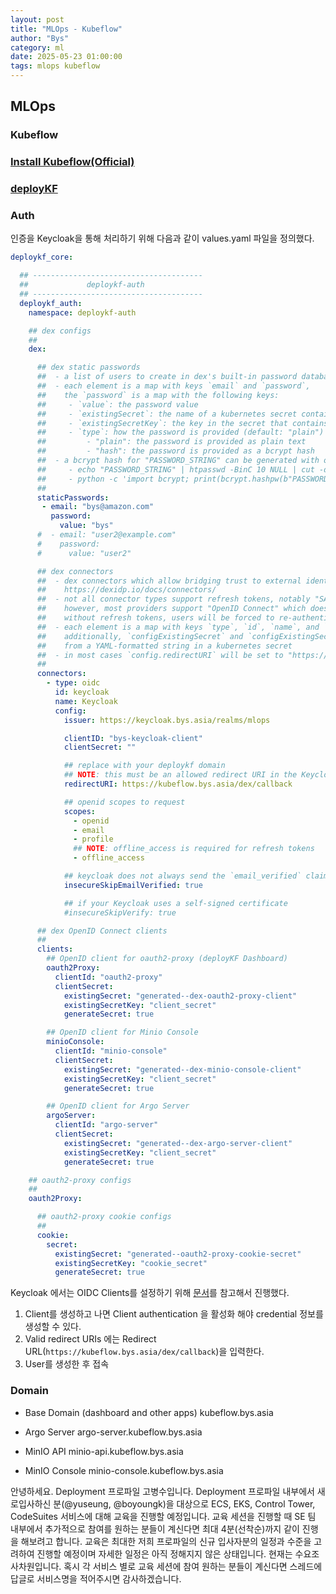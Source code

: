 ```yaml
---
layout: post
title: "MLOps - Kubeflow"
author: "Bys"
category: ml
date: 2025-05-23 01:00:00
tags: mlops kubeflow
---
```


## MLOps
### Kubeflow

### [Install Kubeflow(Official)](https://www.kubeflow.org/docs/started/installing-kubeflow/) 

### [deployKF](https://github.com/deployKF/deployKF)	

### Auth
인증을 Keycloak을 통해 처리하기 위해 다음과 같이 values.yaml 파일을 정의했다.  

```yaml
deploykf_core:

  ## --------------------------------------
  ##             deploykf-auth
  ## --------------------------------------
  deploykf_auth:
    namespace: deploykf-auth

    ## dex configs
    ##
    dex:

      ## dex static passwords
      ##  - a list of users to create in dex's built-in password database
      ##  - each element is a map with keys `email` and `password`,
      ##    the `password` is a map with the following keys:
      ##     - `value`: the password value
      ##     - `existingSecret`: the name of a kubernetes secret containing the password (overrides `value`)
      ##     - `existingSecretKey`: the key in the secret that contains the password
      ##     - `type`: how the password is provided (default: "plain")
      ##         - "plain": the password is provided as plain text
      ##         - "hash": the password is provided as a bcrypt hash
      ##  - a bcrypt hash for "PASSWORD_STRING" can be generated with one of the following:
      ##     - echo "PASSWORD_STRING" | htpasswd -BinC 10 NULL | cut -d: -f2
      ##     - python -c 'import bcrypt; print(bcrypt.hashpw(b"PASSWORD_STRING", bcrypt.gensalt(10)).decode())'
      ##
      staticPasswords:
       - email: "bys@amazon.com"
         password:
           value: "bys"
      #  - email: "user2@example.com"
      #    password:
      #      value: "user2"

      ## dex connectors
      ##  - dex connectors which allow bridging trust to external identity providers
      ##    https://dexidp.io/docs/connectors/
      ##  - not all connector types support refresh tokens, notably "SAML 2.0" and "OAUTH 2.0" do not
      ##    however, most providers support "OpenID Connect" which does support refresh tokens
      ##    without refresh tokens, users will be forced to re-authenticate every `expiry.idToken` period
      ##  - each element is a map with keys `type`, `id`, `name`, and `config` (which are the same aas upstream dex)
      ##    additionally, `configExistingSecret` and `configExistingSecretKey` allow you to set `config`
      ##    from a YAML-formatted string in a kubernetes secret
      ##  - in most cases `config.redirectURI` will be set to "https://{DEPLOYKF_HOST}/dex/callback" (if port is 443)
      ##
      connectors:
        - type: oidc
          id: keycloak
          name: Keycloak
          config:
            issuer: https://keycloak.bys.asia/realms/mlops

            clientID: "bys-keycloak-client"
            clientSecret: ""

            ## replace with your deploykf domain
            ## NOTE: this must be an allowed redirect URI in the Keycloak app
            redirectURI: https://kubeflow.bys.asia/dex/callback

            ## openid scopes to request
            scopes:
              - openid
              - email
              - profile
              ## NOTE: offline_access is required for refresh tokens
              - offline_access

            ## keycloak does not always send the `email_verified` claim
            insecureSkipEmailVerified: true

            ## if your Keycloak uses a self-signed certificate
            #insecureSkipVerify: true

      ## dex OpenID Connect clients
      ##
      clients:
        ## OpenID client for oauth2-proxy (deployKF Dashboard)
        oauth2Proxy:
          clientId: "oauth2-proxy"
          clientSecret:
            existingSecret: "generated--dex-oauth2-proxy-client"
            existingSecretKey: "client_secret"
            generateSecret: true

        ## OpenID client for Minio Console
        minioConsole:
          clientId: "minio-console"
          clientSecret:
            existingSecret: "generated--dex-minio-console-client"
            existingSecretKey: "client_secret"
            generateSecret: true

        ## OpenID client for Argo Server
        argoServer:
          clientId: "argo-server"
          clientSecret:
            existingSecret: "generated--dex-argo-server-client"
            existingSecretKey: "client_secret"
            generateSecret: true

    ## oauth2-proxy configs
    ##
    oauth2Proxy:

      ## oauth2-proxy cookie configs
      ##
      cookie:
        secret:
          existingSecret: "generated--oauth2-proxy-cookie-secret"
          existingSecretKey: "cookie_secret"
          generateSecret: true
```

Keycloak 에서는 OIDC Clients를 설정하기 위해 [문서](https://www.keycloak.org/docs/latest/server_admin/index.html#_oidc_clients)를 참고해서 진행했다.  

1. Client를 생성하고 나면 Client authentication 을 활성화 해야 credential 정보를 생성할 수 있다. 
2. Valid redirect URIs 에는 Redirect URL(`https://kubeflow.bys.asia/dex/callback`)을 입력한다.  
3. User를 생성한 후 접속 


### Domain 

- Base Domain (dashboard and other apps)
kubeflow.bys.asia  

- Argo Server
argo-server.kubeflow.bys.asia  

- MinIO API
minio-api.kubeflow.bys.asia   

- MinIO Console
minio-console.kubeflow.bys.asia  




안녕하세요. Deployment 프로파일 고병수입니다.
Deployment 프로파일 내부에서 새로입사하신 분(@yuseung, @boyoungk)을 대상으로 ECS, EKS, Control Tower, CodeSuites 서비스에 대해 교육을 진행할 예정입니다.
교육 세션을 진행할 때 SE 팀 내부에서 추가적으로 참여를 원하는 분들이 계신다면 최대 4분(선착순)까지 같이 진행을 해보려고 합니다. 교육은 최대한 저희 프로파일의 신규 입사자분의 일정과 수준을 고려하여 진행할 예정이며 자세한 일정은 아직 정해지지 않은 상태입니다. 
현재는 수요조사차원입니다. 혹시 각 서비스 별로 교육 세션에 참여 원하는 분들이 계신다면 스레드에 답글로 서비스명을 적어주시면 감사하겠습니다. 